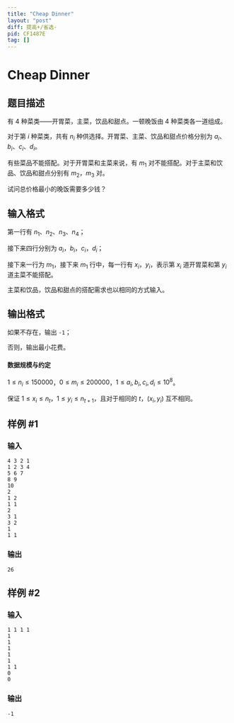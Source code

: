 ```yaml
---
title: "Cheap Dinner"
layout: "post"
diff: 提高+/省选-
pid: CF1487E
tag: []
---
```


# Cheap Dinner

## 题目描述

有 $4$ 种菜类——开胃菜，主菜，饮品和甜点。一顿晚饭由 $4$ 种菜类各一道组成。

对于第 $i$ 种菜类，共有 $n_i$ 种供选择。开胃菜、主菜、饮品和甜点价格分别为 $a_i$、$b_i$、$c_i$、$d_i$。

有些菜品不能搭配。对于开胃菜和主菜来说，有 $m_1$ 对不能搭配。对于主菜和饮品、饮品和甜点分别有 $m_2$，$m_3$ 对。

试问总价格最小的晚饭需要多少钱？

## 输入格式

第一行有 $n_1$、$n_2$、$n_3$、$n_4$；

接下来四行分别为 $a_i$，$b_i$，$c_i$，$d_i$；

接下来一行为 $m_1$，接下来 $m_1$ 行中，每一行有 $x_i$，$y_i$，表示第 $x_i$ 道开胃菜和第 $y_i$ 道主菜不能搭配。

主菜和饮品，饮品和甜点的搭配需求也以相同的方式输入。

## 输出格式

如果不存在，输出 `-1`；

否则，输出最小花费。

#### 数据规模与约定

$1\le n_i\le 150000$，$0\le m_i\le 200000$，$1\le a_i,b_i,c_i,d_i\le 10^8$。

保证 $1\le x_i\le n_t$，$1\le y_i\le n_{t+1}$，且对于相同的 $t$，$(x_i,y_i)$ 互不相同。

## 样例 #1

### 输入

```
4 3 2 1
1 2 3 4
5 6 7
8 9
10
2
1 2
1 1
2
3 1
3 2
1
1 1
```

### 输出

```
26
```

## 样例 #2

### 输入

```
1 1 1 1
1
1
1
1
1
1 1
0
0
```

### 输出

```
-1
```

